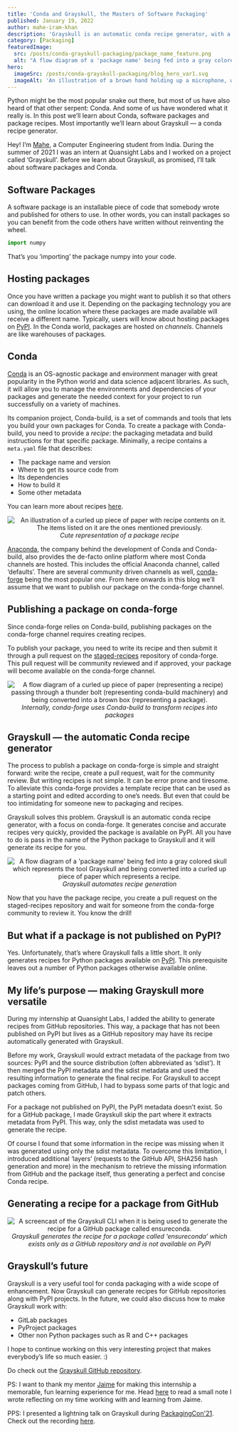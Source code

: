 ```yaml
---
title: 'Conda and Grayskull, the Masters of Software Packaging'
published: January 19, 2022
author: mahe-iram-khan
description: 'Grayskull is an automatic conda recipe generator, with a focus on conda-forge.'
category: [Packaging]
featuredImage:
  src: /posts/conda-grayskull-packaging/package_name_feature.png
  alt: "A flow diagram of a 'package name' being fed into a gray colored skull which represents the tool Grayskull and being converted into a curled up piece of paper which represents a recipe."
hero:
  imageSrc: /posts/conda-grayskull-packaging/blog_hero_var1.svg
  imageAlt: 'An illustration of a brown hand holding up a microphone, with some graphical elements highlighting the top of the microphone'
---
```


Python might be the most popular snake out there, but most of us have also heard of that other serpent: Conda. And some of us have wondered what it really is. In this post we’ll learn about Conda, software packages and package recipes. Most importantly we’ll learn about Grayskull — a conda recipe generator.

Hey! I’m [Mahe](https://twitter.com/IramMahe), a Computer Engineering student from India.
During the summer of 2021 I was an intern at Quansight Labs and I worked on a project called ‘Grayskull’.
Before we learn about Grayskull, as promised, I’ll talk about software packages and Conda.

## Software Packages

A software package is an installable piece of code that somebody wrote and published for others to use. In other words, you can install packages so you can benefit from the code others have written without reinventing the wheel.

```python
import numpy
```

That’s you ‘importing’ the package numpy into your code.

## Hosting packages

Once you have written a package you might want to publish it so that others can download it and use it. Depending on the packaging technology you are using, the online location where these packages are made available will receive a different name. Typically, users will know about hosting packages on [PyPI](https://pypi.org/). In the Conda world, packages are hosted on _channels_.
Channels are like warehouses of packages.

## Conda

[Conda](https://conda.io/en/latest/index.html) is an OS-agnostic package and environment manager with great popularity in the Python world and data science adjacent libraries. As such, it will allow you to manage the environments and dependencies of your packages and generate the needed context for your project to run successfully on a variety of machines.

Its companion project, Conda-build, is a set of commands and tools that lets you build your own packages for Conda. To create a package with Conda-build, you need to provide a _recipe_: the packaging metadata and build instructions for that specific package. Minimally, a recipe contains a `meta.yaml` file that describes:

- The package name and version
- Where to get its source code from
- Its dependencies
- How to build it
- Some other metadata

You can learn more about recipes [here](https://docs.conda.io/projects/conda-build/en/latest/resources/define-metadata.html#meta-yaml).

<p align="center">
    <img
     alt="An illustration of a curled up piece of paper with recipe contents on it. The items listed on it are the ones mentioned previously."
     src="/posts/conda-grayskull-packaging/recipe_animation.png" />
    <br />
    <i>Cute representation of a package recipe</i>
</p>

[Anaconda](https://anaconda.org/), the company behind the development of Conda and Conda-build, also provides the de-facto online platform where most Conda channels are hosted. This includes the official Anaconda channel, called ‘defaults’. There are several community driven channels as well, [conda-forge](https://conda-forge.org) being the most popular one.
From here onwards in this blog we’ll assume that we want to publish our package on the conda-forge channel.

## Publishing a package on conda-forge

Since conda-forge relies on Conda-build, publishing packages on the conda-forge channel requires creating recipes.

To publish your package, you need to write its recipe and then submit it through a pull request on the [staged-recipes](https://github.com/conda-forge/staged-recipes) repository of conda-forge. This pull request will be community reviewed and if approved, your package will become available on the conda-forge channel.

<p align="center">
    <img
     alt="A flow diagram of a curled up piece of paper (representing a recipe) passing through a thunder bolt (representing conda-build machinery) and being converted into a brown box (representing a package)."
     src="/posts/conda-grayskull-packaging/conda-build.png" />
    <i><br />Internally, conda-forge uses Conda-build to transform recipes into packages</i>
</p>

## Grayskull — the automatic Conda recipe generator

The process to publish a package on conda-forge is simple and straight forward: write the recipe, create a pull request, wait for the community review. But writing recipes is not simple. It can be error prone and tiresome.
To alleviate this conda-forge provides a template recipe that can be used as a starting point and edited according to one’s needs. But even that could be too intimidating for someone new to packaging and recipes.

Grayskull solves this problem. Grayskull is an automatic conda recipe generator, with a focus on conda-forge. It generates concise and accurate recipes very quickly, provided the package is available on PyPI.
All you have to do is pass in the name of the Python package to Grayskull and it will generate its recipe for you.

<p align="center">
    <img
     alt="A flow diagram of a 'package name' being fed into a gray colored skull which represents the tool Grayskull and being converted into a curled up piece of paper which represents a recipe."
     src="/posts/conda-grayskull-packaging/package_name.png" />
    <i><br />Grayskull automates recipe generation</i>
</p>

Now that you have the package recipe, you create a pull request on the staged-recipes repository and wait for someone from the conda-forge community to review it. You know the drill!

## But what if a package is not published on PyPI?

Yes. Unfortunately, that’s where Grayskull falls a little short. It only generates recipes for Python packages available on [PyPI](https://pypi.org/). This prerequisite leaves out a number of Python packages otherwise available online.

## My life’s purpose — making Grayskull more versatile

During my internship at Quansight Labs, I added the ability to generate recipes from GitHub repositories.
This way, a package that has not been published on PyPI but lives as a GitHub repository may have its recipe automatically generated with Grayskull.

Before my work, Grayskull would extract metadata of the package from two sources: PyPI and the source distribution (often abbreviated as ‘sdist’). It then merged the PyPI metadata and the sdist metadata and used the resulting information to generate the final recipe.
For Grayskull to accept packages coming from GitHub, I had to bypass some parts of that logic and patch others.

For a package not published on PyPI, the PyPI metadata doesn’t exist. So for a GitHub package, I made Grayskull skip the part where it extracts metadata from PyPI. This way, only the sdist metadata was used to generate the recipe.

Of course I found that some information in the recipe was missing when it was generated using only the sdist metadata. To overcome this limitation, I introduced additional ‘layers’ (requests to the GitHub API, SHA256 hash generation and more) in the mechanism to retrieve the missing information from GitHub and the package itself, thus generating a perfect and concise Conda recipe.

## Generating a recipe for a package from GitHub

<p align="center">
    <img
     alt="A screencast of the Grayskull CLI when it is being used to generate the recipe for a GitHub package called ensureconda."
     src="/posts/conda-grayskull-packaging/ensureconda.gif" />
    <i><br />Grayskull generates the recipe for a package called ‘ensureconda’ which exists only as a GitHub repository and is not available on PyPI</i>
</p>

## Grayskull’s future

Grayskull is a very useful tool for conda packaging with a wide scope of enhancement.
Now Grayskull can generate recipes for GitHub repositories along with PyPI projects. In the future, we could also discuss how to make Grayskull work with:

- GitLab packages
- PyProject packages
- Other non Python packages such as R and C++ packages

I hope to continue working on this very interesting project that makes everybody’s life so much easier. :)

Do check out the [Grayskull GitHub repository](https://github.com/conda-incubator/grayskull).

PS: I want to thank my mentor [Jaime](https://twitter.com/jaime_rgp) for making this internship a memorable, fun learning experience for me. Head [here](https://maheiram.medium.com/my-godsent-god-lookalike-mentor-ee05b78c475b) to read a small note I wrote reflecting on my time working with and learning from Jaime.

PPS: I presented a lightning talk on Grayskull during [PackagingCon'21](https://packaging-con.org/). Check out the recording [here](https://youtu.be/BpRef4U-4sI?t=942).
